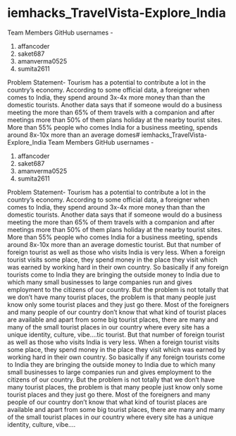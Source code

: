 # iemhacks_TravelVista-Explore_India
Team Members GitHub usernames -

1. affancoder 
2. saket687
3. amanverma0525
4. sumita2611

Problem Statement- 
Tourism has a potential to contribute a lot in the country’s economy. According to some official data, a foreigner when comes to India, they spend around 3x-4x more money than than the domestic tourists. Another data says that if someone would do a business meeting the more than 65% of them travels with a companion and after meetings more than 50% of them plans holiday at the nearby tourist sites. More than 55% people who comes India for a business meeting, spends around 8x-10x more than an average domes# iemhacks_TravelVista-Explore_India
Team Members GitHub usernames -

1. affancoder 
2. saket687
3. amanverma0525
4. sumita2611

Problem Statement- 
Tourism has a potential to contribute a lot in the country’s economy. According to some official data, a foreigner when comes to India, they spend around 3x-4x more money than than the domestic tourists. Another data says that if someone would do a business meeting the more than 65% of them travels with a companion and after meetings more than 50% of them plans holiday at the nearby tourist sites. More than 55% people who comes India for a business meeting, spends around 8x-10x more than an average domestic tourist. But that number of foreign tourist as well as those who visits India is very less. When a foreign tourist visits some place, they spend money in the place they visit which was earned by working hard in their own country. So basically if any foreign tourists come to India they are bringing the outside money to India due to which many small businesses to large companies run and gives employment to the citizens of our country. But the problem is not totally that we don’t have many tourist places, the problem is that many people just know only some tourist places and they just go there. Most of the foreigners and many people of our country don’t know that what kind of tourist places are available and apart from some big tourist places, there are many and many of the small tourist places in our country where every site has a unique identity, culture, vibe….tic tourist. But that number of foreign tourist as well as those who visits India is very less. When a foreign tourist visits some place, they spend money in the place they visit which was earned by working hard in their own country. So basically if any foreign tourists come to India they are bringing the outside money to India due to which many small businesses to large companies run and gives employment to the citizens of our country. But the problem is not totally that we don’t have many tourist places, the problem is that many people just know only some tourist places and they just go there. Most of the foreigners and many people of our country don’t know that what kind of tourist places are available and apart from some big tourist places, there are many and many of the small tourist places in our country where every site has a unique identity, culture, vibe….
